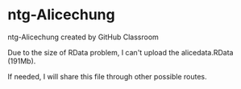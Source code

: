 # ntg-Alicechung
ntg-Alicechung created by GitHub Classroom

Due to the size of RData problem, I can't upload the alicedata.RData (191Mb). 

If needed, I will share this file through other possible routes.
